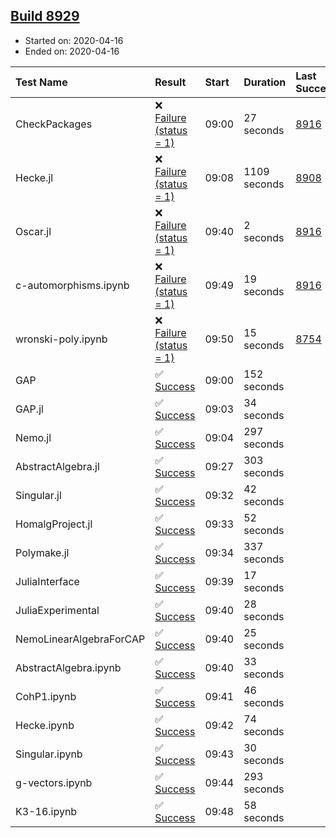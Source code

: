 ## [Build 8929](https://oscarci.mathematik.uni-kl.de/job/oscar/8929/)

* Started on: 2020-04-16
* Ended on: 2020-04-16

| Test Name    | Result | Start | Duration | Last Success | First Failure |
|:-------------|:-------|:------|:---------|:-------------|:--------------|
| CheckPackages | ❌ [Failure (status = 1)](https://oscarci.mathematik.uni-kl.de/job/oscar/8929/artifact/logs/build-8929/CheckPackages.log) | 09:00 | 27 seconds | [8916](https://oscarci.mathematik.uni-kl.de/job/oscar/8916/) | [8920](https://oscarci.mathematik.uni-kl.de/job/oscar/8920/) |
| Hecke.jl | ❌ [Failure (status = 1)](https://oscarci.mathematik.uni-kl.de/job/oscar/8929/artifact/logs/build-8929/Hecke.jl.log) | 09:08 | 1109 seconds | [8908](https://oscarci.mathematik.uni-kl.de/job/oscar/8908/) | [8909](https://oscarci.mathematik.uni-kl.de/job/oscar/8909/) |
| Oscar.jl | ❌ [Failure (status = 1)](https://oscarci.mathematik.uni-kl.de/job/oscar/8929/artifact/logs/build-8929/Oscar.jl.log) | 09:40 | 2 seconds | [8916](https://oscarci.mathematik.uni-kl.de/job/oscar/8916/) | [8920](https://oscarci.mathematik.uni-kl.de/job/oscar/8920/) |
| c-automorphisms.ipynb | ❌ [Failure (status = 1)](https://oscarci.mathematik.uni-kl.de/job/oscar/8929/artifact/logs/build-8929/c-automorphisms.ipynb.log) | 09:49 | 19 seconds | [8916](https://oscarci.mathematik.uni-kl.de/job/oscar/8916/) | [8920](https://oscarci.mathematik.uni-kl.de/job/oscar/8920/) |
| wronski-poly.ipynb | ❌ [Failure (status = 1)](https://oscarci.mathematik.uni-kl.de/job/oscar/8929/artifact/logs/build-8929/wronski-poly.ipynb.log) | 09:50 | 15 seconds | [8754](https://oscarci.mathematik.uni-kl.de/job/oscar/8754/) | [8755](https://oscarci.mathematik.uni-kl.de/job/oscar/8755/) |
| GAP | ✅ [Success](https://oscarci.mathematik.uni-kl.de/job/oscar/8929/artifact/logs/build-8929/GAP.log) | 09:00 | 152 seconds |  |  |
| GAP.jl | ✅ [Success](https://oscarci.mathematik.uni-kl.de/job/oscar/8929/artifact/logs/build-8929/GAP.jl.log) | 09:03 | 34 seconds |  |  |
| Nemo.jl | ✅ [Success](https://oscarci.mathematik.uni-kl.de/job/oscar/8929/artifact/logs/build-8929/Nemo.jl.log) | 09:04 | 297 seconds |  |  |
| AbstractAlgebra.jl | ✅ [Success](https://oscarci.mathematik.uni-kl.de/job/oscar/8929/artifact/logs/build-8929/AbstractAlgebra.jl.log) | 09:27 | 303 seconds |  |  |
| Singular.jl | ✅ [Success](https://oscarci.mathematik.uni-kl.de/job/oscar/8929/artifact/logs/build-8929/Singular.jl.log) | 09:32 | 42 seconds |  |  |
| HomalgProject.jl | ✅ [Success](https://oscarci.mathematik.uni-kl.de/job/oscar/8929/artifact/logs/build-8929/HomalgProject.jl.log) | 09:33 | 52 seconds |  |  |
| Polymake.jl | ✅ [Success](https://oscarci.mathematik.uni-kl.de/job/oscar/8929/artifact/logs/build-8929/Polymake.jl.log) | 09:34 | 337 seconds |  |  |
| JuliaInterface | ✅ [Success](https://oscarci.mathematik.uni-kl.de/job/oscar/8929/artifact/logs/build-8929/JuliaInterface.log) | 09:39 | 17 seconds |  |  |
| JuliaExperimental | ✅ [Success](https://oscarci.mathematik.uni-kl.de/job/oscar/8929/artifact/logs/build-8929/JuliaExperimental.log) | 09:40 | 28 seconds |  |  |
| NemoLinearAlgebraForCAP | ✅ [Success](https://oscarci.mathematik.uni-kl.de/job/oscar/8929/artifact/logs/build-8929/NemoLinearAlgebraForCAP.log) | 09:40 | 25 seconds |  |  |
| AbstractAlgebra.ipynb | ✅ [Success](https://oscarci.mathematik.uni-kl.de/job/oscar/8929/artifact/logs/build-8929/AbstractAlgebra.ipynb.log) | 09:40 | 33 seconds |  |  |
| CohP1.ipynb | ✅ [Success](https://oscarci.mathematik.uni-kl.de/job/oscar/8929/artifact/logs/build-8929/CohP1.ipynb.log) | 09:41 | 46 seconds |  |  |
| Hecke.ipynb | ✅ [Success](https://oscarci.mathematik.uni-kl.de/job/oscar/8929/artifact/logs/build-8929/Hecke.ipynb.log) | 09:42 | 74 seconds |  |  |
| Singular.ipynb | ✅ [Success](https://oscarci.mathematik.uni-kl.de/job/oscar/8929/artifact/logs/build-8929/Singular.ipynb.log) | 09:43 | 30 seconds |  |  |
| g-vectors.ipynb | ✅ [Success](https://oscarci.mathematik.uni-kl.de/job/oscar/8929/artifact/logs/build-8929/g-vectors.ipynb.log) | 09:44 | 293 seconds |  |  |
| K3-16.ipynb | ✅ [Success](https://oscarci.mathematik.uni-kl.de/job/oscar/8929/artifact/logs/build-8929/K3-16.ipynb.log) | 09:48 | 58 seconds |  |  |
